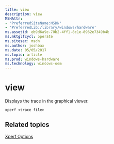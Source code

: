 ```yaml
---
title: view
description: view
MSHAttr:
- 'PreferredSiteName:MSDN'
- 'PreferredLib:/library/windows/hardware'
ms.assetid: eb9d6a9e-70b2-4ff1-8c1e-8962e7349b4b
ms.mktglfcycl: operate
ms.sitesec: msdn
ms.author: joshbax
ms.date: 05/05/2017
ms.topic: article
ms.prod: windows-hardware
ms.technology: windows-oem
---
```


# view


Displays the trace in the graphical viewer.

``` syntax
xperf <trace file>
```

## Related topics


[Xperf Options](xperf-options.md)

 

 







